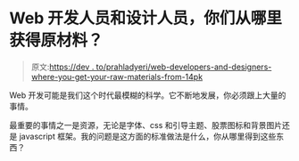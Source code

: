 # Web 开发人员和设计人员，你们从哪里获得原材料？

> 原文:[https://dev . to/prahladyeri/web-developers-and-designers-where-you-get-your-raw-materials-from-14pk](https://dev.to/prahladyeri/web-developers-and-designers-where-do-you-get-your-raw-materials-from-14pk)

Web 开发可能是我们这个时代最模糊的科学。它不断地发展，你必须跟上大量的事情。

最重要的事情之一是资源，无论是字体、css 和引导主题、股票图标和背景图片还是 javascript 框架。我的问题是这方面的标准做法是什么，你从哪里得到这些东西？